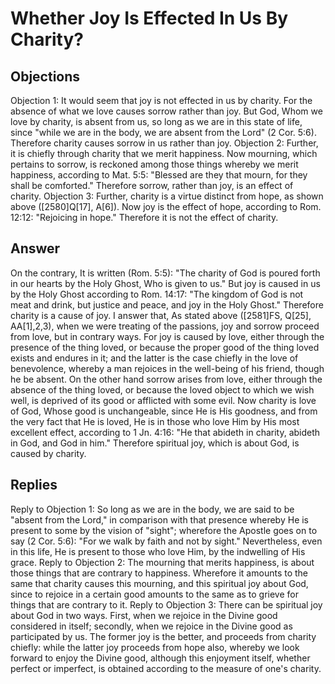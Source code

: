 # Whether Joy Is Effected In Us By Charity?
## Objections
Objection 1: It would seem that joy is not effected in us by charity. For the absence of what we love causes sorrow rather than joy. But God, Whom we love by charity, is absent from us, so long as we are in this state of life, since "while we are in the body, we are absent from the Lord" (2 Cor. 5:6). Therefore charity causes sorrow in us rather than joy.
Objection 2: Further, it is chiefly through charity that we merit happiness. Now mourning, which pertains to sorrow, is reckoned among those things whereby we merit happiness, according to Mat. 5:5: "Blessed are they that mourn, for they shall be comforted." Therefore sorrow, rather than joy, is an effect of charity.
Objection 3: Further, charity is a virtue distinct from hope, as shown above ([2580]Q[17], A[6]). Now joy is the effect of hope, according to Rom. 12:12: "Rejoicing in hope." Therefore it is not the effect of charity.
## Answer
On the contrary, It is written (Rom. 5:5): "The charity of God is poured forth in our hearts by the Holy Ghost, Who is given to us." But joy is caused in us by the Holy Ghost according to Rom. 14:17: "The kingdom of God is not meat and drink, but justice and peace, and joy in the Holy Ghost." Therefore charity is a cause of joy.
I answer that, As stated above ([2581]FS, Q[25], AA[1],2,3), when we were treating of the passions, joy and sorrow proceed from love, but in contrary ways. For joy is caused by love, either through the presence of the thing loved, or because the proper good of the thing loved exists and endures in it; and the latter is the case chiefly in the love of benevolence, whereby a man rejoices in the well-being of his friend, though he be absent. On the other hand sorrow arises from love, either through the absence of the thing loved, or because the loved object to which we wish well, is deprived of its good or afflicted with some evil. Now charity is love of God, Whose good is unchangeable, since He is His goodness, and from the very fact that He is loved, He is in those who love Him by His most excellent effect, according to 1 Jn. 4:16: "He that abideth in charity, abideth in God, and God in him." Therefore spiritual joy, which is about God, is caused by charity.
## Replies
Reply to Objection 1: So long as we are in the body, we are said to be "absent from the Lord," in comparison with that presence whereby He is present to some by the vision of "sight"; wherefore the Apostle goes on to say (2 Cor. 5:6): "For we walk by faith and not by sight." Nevertheless, even in this life, He is present to those who love Him, by the indwelling of His grace.
Reply to Objection 2: The mourning that merits happiness, is about those things that are contrary to happiness. Wherefore it amounts to the same that charity causes this mourning, and this spiritual joy about God, since to rejoice in a certain good amounts to the same as to grieve for things that are contrary to it.
Reply to Objection 3: There can be spiritual joy about God in two ways. First, when we rejoice in the Divine good considered in itself; secondly, when we rejoice in the Divine good as participated by us. The former joy is the better, and proceeds from charity chiefly: while the latter joy proceeds from hope also, whereby we look forward to enjoy the Divine good, although this enjoyment itself, whether perfect or imperfect, is obtained according to the measure of one's charity.